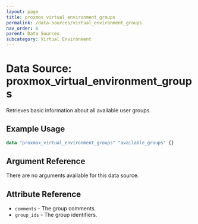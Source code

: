 ```yaml
---
layout: page
title: proxmox_virtual_environment_groups
permalink: /data-sources/virtual_environment_groups
nav_order: 6
parent: Data Sources
subcategory: Virtual Environment
---
```


# Data Source: proxmox_virtual_environment_groups

Retrieves basic information about all available user groups.

## Example Usage

```terraform
data "proxmox_virtual_environment_groups" "available_groups" {}
```

## Argument Reference

There are no arguments available for this data source.

## Attribute Reference

- `comments` - The group comments.
- `group_ids` - The group identifiers.
